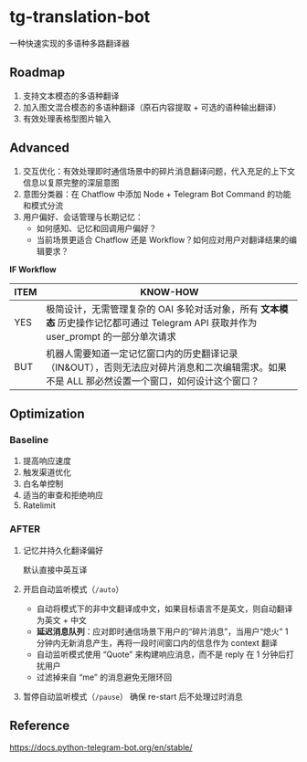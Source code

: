 # tg-translation-bot

一种快速实现的多语种多路翻译器

## Roadmap

1. 支持文本模态的多语种翻译
2. 加入图文混合模态的多语种翻译（原石内容提取 + 可选的语种输出翻译）
3. 有效处理表格型图片输入

## Advanced

1. 交互优化：有效处理即时通信场景中的碎片消息翻译问题，代入充足的上下文信息以复原完整的深层意图
2. 意图分类器：在 Chatflow 中添加 Node + Telegram Bot Command 的功能和模式分流
3. 用户偏好、会话管理与长期记忆：
    - 如何感知、记忆和回调用户偏好？
    - 当前场景更适合 Chatflow 还是 Workflow？如何应对用户对翻译结果的编辑要求？

**IF Workflow**

| ITEM | KNOW-HOW                                                     |
| ---- | ------------------------------------------------------------ |
| YES  | 极简设计，无需管理复杂的 OAI 多轮对话对象，所有 **文本模态** 历史操作记忆都可通过 Telegram API 获取并作为 user_prompt 的一部分单次请求 |
| BUT  | 机器人需要知道一定记忆窗口内的历史翻译记录（IN&OUT），否则无法应对碎片消息和二次编辑需求。如果不是 ALL 那必然设置一个窗口，如何设计这个窗口？ |

Optimization
-------------

### Baseline

1. 提高响应速度
2. 触发渠道优化
3. 白名单控制
4. 适当的审查和拒绝响应
5. Ratelimit

### AFTER

1. 记忆并持久化翻译偏好

   默认直接中英互译

2. 开启自动监听模式（`/auto`）
   - 自动将模式下的非中文翻译成中文，如果目标语言不是英文，则自动翻译为英文 + 中文
   - **延迟消息队列**：应对即时通信场景下用户的“碎片消息”，当用户“熄火” 1 分钟内无新消息产生，再将一段时间窗口内的信息作为 context 翻译
   - 自动监听模式使用 “Quote” 来构建响应消息，而不是 reply 在 1 分钟后打扰用户
   - 过滤掉来自 “me” 的消息避免无限环回


3. 暂停自动监听模式（`/pause`）
   确保 re-start 后不处理过时消息

## Reference

https://docs.python-telegram-bot.org/en/stable/
